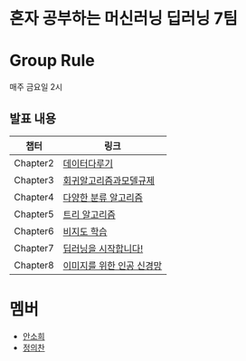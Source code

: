 # 혼자 공부하는 머신러닝 딥러닝 7팀

# Group Rule
매주 금요일 2시

## 발표 내용
|챕터|링크|
|---|---|
|Chapter2|[데이터다루기](https://velog.io/@wjddmlcks22/CH02-데이터다루기)|
|Chapter3|[회귀알고리즘과모델규제](https://velog.io/@soheean1370/Chapter-03-회귀-알고리즘과-모델-규제)|
|Chapter4|[다양한 분류 알고리즘](https://velog.io/@wjddmlcks22/다양한-분류-알고리즘)|
|Chapter5|[트리 알고리즘](https://velog.io/@soheean1370/Chapter05-트리-알고리즘)|
|Chapter6|[비지도 학습](https://velog.io/@wjddmlcks22/CH06-비지도-학습)|
|Chapter7|[딥러닝을 시작합니다!](https://velog.io/@soheean1370/chapter7-딥러닝을-시작합니다)|
|Chapter8|[이미지를 위한 인공 신경망](https://velog.io/@wjddmlcks22/CH08-이미지를-위한-인공-신경망)|

# 멤버
- [안소희](https://github.com/soheean1370)
- [정의찬](https://github.com/JEuichan)


